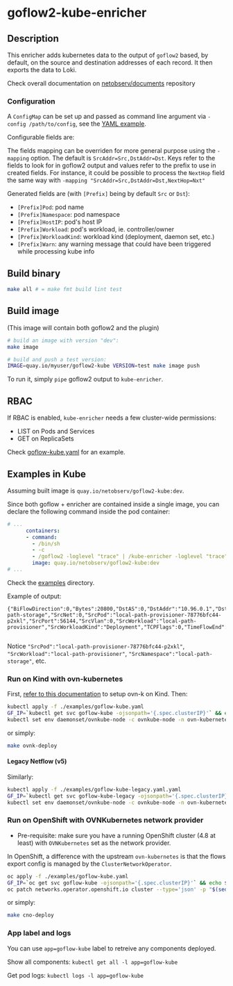 # goflow2-kube-enricher

## Description

This enricher adds kubernetes data to the output of `goflow2` based, by default, on the source and destination addresses of each record. It then exports the data to Loki.

Check overall documentation on [netobserv/documents](https://github.com/netobserv/documents) repository

### Configuration

A `ConfigMap` can be set up and passed as command line argument via `-config /path/to/config`, see the [YAML example](./examples/goflow-kube.yaml).

Configurable fields are:

The fields mapping can be overriden for more general purpose using the `-mapping` option. The default is `SrcAddr=Src,DstAddr=Dst`. Keys refer to the fields to look for in goflow2 output and values refer to the prefix to use in created fields. For instance, it could be possible to process the `NextHop` field the same way with `-mapping "SrcAddr=Src,DstAddr=Dst,NextHop=Nxt"`

Generated fields are (with `[Prefix]` being by default `Src` or `Dst`):

- `[Prefix]Pod`: pod name
- `[Prefix]Namespace`: pod namespace
- `[Prefix]HostIP`: pod's host IP
- `[Prefix]Workload`: pod's workload, ie. controller/owner
- `[Prefix]WorkloadKind`: workload kind (deployment, daemon set, etc.)
- `[Prefix]Warn`: any warning message that could have been triggered while processing kube info

## Build binary

```bash
make all # = make fmt build lint test
```

## Build image

(This image will contain both goflow2 and the plugin)

```bash
# build an image with version "dev":
make image

# build and push a test version:
IMAGE=quay.io/myuser/goflow2-kube VERSION=test make image push
```

To run it, simply `pipe` goflow2 output to `kube-enricher`.

## RBAC

If RBAC is enabled, `kube-enricher` needs a few cluster-wide permissions:
- LIST on Pods and Services
- GET on ReplicaSets

Check [goflow-kube.yaml](./examples/goflow-kube.yaml) for an example.

## Examples in Kube

Assuming built image is `quay.io/netobserv/goflow2-kube:dev`.

Since both goflow + enricher are contained inside a single image, you can declare the following command inside the pod container:

```yaml
# ...
      containers:
      - command:
        - /bin/sh
        - -c
        - /goflow2 -loglevel "trace" | /kube-enricher -loglevel "trace"
        image: quay.io/netobserv/goflow2-kube:dev
# ...
```

Check the [examples](./examples) directory.

Example of output:

```
{"BiFlowDirection":0,"Bytes":20800,"DstAS":0,"DstAddr":"10.96.0.1","DstMac":"0a:58:0a:f4:00:01","DstNet":0,"DstPort":443,"DstVlan":0,"EgressVrfID":0,"Etype":2048,"EtypeName":"IPv4","ForwardingStatus":0,"FragmentId":0,"FragmentOffset":0,"IPTTL":0,"IPTos":0,"IPv6FlowLabel":0,"IcmpCode":0,"IcmpName":"","IcmpType":0,"InIf":12,"IngressVrfID":0,"NextHop":"","NextHopAS":0,"OutIf":0,"Packets":400,"Proto":6,"ProtoName":"TCP","SamplerAddress":"10.244.0.2","SamplingRate":0,"SequenceNum":577,"SrcAS":0,"SrcAddr":"10.244.0.5","SrcHostIP":"10.89.0.2","SrcMac":"0a:58:0a:f4:00:05","SrcNamespace":"local-path-storage","SrcNet":0,"SrcPod":"local-path-provisioner-78776bfc44-p2xkl","SrcPort":56144,"SrcVlan":0,"SrcWorkload":"local-path-provisioner","SrcWorkloadKind":"Deployment","TCPFlags":0,"TimeFlowEnd":0,"TimeFlowStart":0,"TimeReceived":1628419398,"Type":"IPFIX","VlanId":0}


```

Notice `"SrcPod":"local-path-provisioner-78776bfc44-p2xkl"`, `"SrcWorkload":"local-path-provisioner"`, `"SrcNamespace":"local-path-storage"`, etc.

### Run on Kind with ovn-kubernetes

First, [refer to this documentation](https://github.com/ovn-org/ovn-kubernetes/blob/master/docs/kind.md) to setup ovn-k on Kind.
Then:

```bash
kubectl apply -f ./examples/goflow-kube.yaml
GF_IP=`kubectl get svc goflow-kube -ojsonpath='{.spec.clusterIP}'` && echo $GF_IP
kubectl set env daemonset/ovnkube-node -c ovnkube-node -n ovn-kubernetes OVN_IPFIX_TARGETS="$GF_IP:2055"
```

or simply:

```bash
make ovnk-deploy
```

#### Legacy Netflow (v5)

Similarly:

```bash
kubectl apply -f ./examples/goflow-kube-legacy.yaml.yaml
GF_IP=`kubectl get svc goflow-kube-legacy -ojsonpath='{.spec.clusterIP}'` && echo $GF_IP
kubectl set env daemonset/ovnkube-node -c ovnkube-node -n ovn-kubernetes OVN_NETFLOW_TARGETS="$GF_IP:2056"
```

### Run on OpenShift with OVNKubernetes network provider

- Pre-requisite: make sure you have a running OpenShift cluster (4.8 at least) with `OVNKubernetes` set as the network provider.

In OpenShift, a difference with the upstream `ovn-kubernetes` is that the flows export config is managed by the `ClusterNetworkOperator`.

```bash
oc apply -f ./examples/goflow-kube.yaml
GF_IP=`oc get svc goflow-kube -ojsonpath='{.spec.clusterIP}'` && echo $GF_IP
oc patch networks.operator.openshift.io cluster --type='json' -p "$(sed -e "s/GF_IP/$GF_IP/" examples/net-cluster-patch.json)"
```
or simply:

```bash
make cno-deploy
```

### App label and logs
You can use `app=goflow-kube` label to retreive any components deployed. 

Show all components:
`kubectl get all -l app=goflow-kube`

Get pod logs:
`kubectl logs -l app=goflow-kube`
